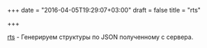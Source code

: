 +++
date = "2016-04-05T19:29:07+03:00"
draft = false
title = "rts"

+++

<p><a href="https://github.com/galeone/rts">rts</a>&nbsp;- Генерируем структуры по JSON полученному с сервера.</p>

